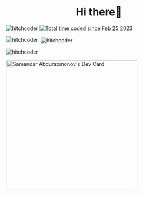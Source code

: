 
<h1 align="center">Hi there👋</h1>
<img src="https://komarev.com/ghpvc/?username=hitchcoder&label=Profile%20views&color=0e75b6&style=flat" alt="hitchcoder" />
<a href="https://wakatime.com/@50dd340e-7727-496a-be1a-a1a264aa9202"><img src="https://wakatime.com/badge/user/50dd340e-7727-496a-be1a-a1a264aa9202.svg" alt="Total time coded since Feb 25 2023" /></a>

<p><img align="left" src="https://github-readme-stats.vercel.app/api/top-langs?username=hitchcoder&show_icons=true&locale=en&layout=compact" alt="hitchcoder" /></p>

<p>&nbsp;<img align="center" src="https://github-readme-stats.vercel.app/api?username=hitchcoder&show_icons=true&locale=en" alt="hitchcoder" /></p>

<p><img align="center" src="https://github-readme-streak-stats.herokuapp.com/?user=hitchcoder&" alt="hitchcoder" /></p>

<a href="https://app.daily.dev/asfuz"><img src="https://api.daily.dev/devcards/v2/hWuazAomhL5DSIebwFsPA.png?r=y6z&type=default" width="356" alt="Samandar Abduraxmonov's Dev Card"/></a>
